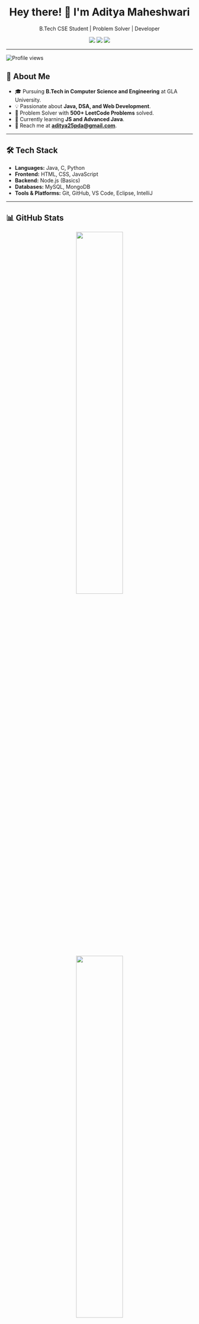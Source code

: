<h1 align="center">Hey there! 👋 I'm Aditya Maheshwari</h1>
<p align="center">B.Tech CSE Student | Problem Solver | Developer</p>

<p align="center">
  <a href="https://linkedin.com/in/aditya-maheshwari-52a150267"><img src="https://img.shields.io/badge/LinkedIn-Aditya%20Maheshwari-blue?style=flat-square&logo=linkedin" /></a>
  <a href="https://codeforces.com/profile/Aditya_Maheshwari"><img src="https://img.shields.io/badge/Codeforces-Aditya_Maheshwari-red?style=flat-square&logo=codeforces" /></a>
  <a href="https://leetcode.com/Aditya_Mah2005/"><img src="https://img.shields.io/badge/LeetCode-Aditya_Maheshwari-orange?style=flat-square&logo=leetcode" /></a>

</p>

---
![Profile views](https://komarev.com/ghpvc/?username=adityamahe2512&color=green&style=flat)
## 🌟 About Me

- 🎓 Pursuing **B.Tech in Computer Science and Engineering** at GLA University.
- 💡 Passionate about **Java, DSA, and Web Development**.
- 🧠 Problem Solver with **500+ LeetCode Problems** solved.
- 🌱 Currently learning **JS and Advanced Java**.
- 📧 Reach me at **aditya25pda@gmail.com**.

---

## 🛠️ Tech Stack

- **Languages:** Java, C, Python
- **Frontend:** HTML, CSS, JavaScript
- **Backend:** Node.js (Basics)
- **Databases:** MySQL, MongoDB
- **Tools & Platforms:** Git, GitHub, VS Code, Eclipse, IntelliJ

---

## 📊 GitHub Stats


<p align="center">
  <img width="50%" height="50%" src="https://github-readme-stats.vercel.app/api?username=aditya25122005&show_icons=true&theme=radical" />
  <img width="50%"  height="50%" src="https://github-readme-streak-stats.herokuapp.com/?user=aditya25122005&theme=radical" />
  <img width="50%" height="50%" src="https://github-readme-stats.vercel.app/api/top-langs/?username=aditya25122005&layout=compact&theme=tokyonight" alt="Top Languages" />

</p>

---

## 🏆 Recent Achievements

- ✅ Solved **500+ Problems** on LeetCode.
- ✅ Built a Responsive **Mustard Oil Website** for Padam Traders.
- ✅ Developed a **Tic Tac Toe Game** in Java.
- ✅ Participated in various Coding Contests on **Codeforces**.

---

## 🌐 Connect With Me

<p align="center">
  <a href="https://linkedin.com/in/aditya-maheshwari-52a150267"><img src="https://img.shields.io/badge/LinkedIn-Aditya%20Maheshwari-blue?style=for-the-badge&logo=linkedin" /></a>
  <a href="https://codeforces.com/profile/Aditya_Maheshwari"><img src="https://img.shields.io/badge/Codeforces-Aditya_Maheshwari-red?style=for-the-badge&logo=codeforces" /></a>
</p>

---

## 💡 Fun Fact
💬 I believe in **"Stay Simple and Be Good."**  
